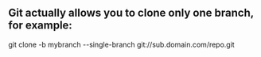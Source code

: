 ## Git actually allows you to clone only one branch, for example:
git clone -b mybranch --single-branch git://sub.domain.com/repo.git